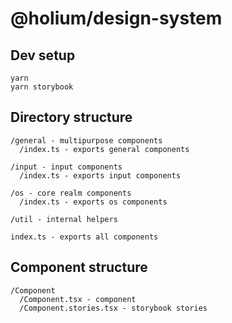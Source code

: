 # @holium/design-system

## Dev setup

```
yarn
yarn storybook
```

## Directory structure

```
/general - multipurpose components
  /index.ts - exports general components

/input - input components
  /index.ts - exports input components

/os - core realm components
  /index.ts - exports os components

/util - internal helpers

index.ts - exports all components
```

## Component structure

```
/Component
  /Component.tsx - component
  /Component.stories.tsx - storybook stories
```
